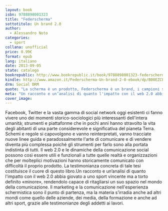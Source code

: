 ```yaml
---
layout: book
isbn: 9788898001323
title: "Federscherma"
sottotitolo: Un brand 2.0
author:
  - Alessandro Noto
categories:
  - sport
collana: unofficial
price: 0.99€
format: epub
lang: italiano
date: 2013-09-05
state: catalogo
bookrepublic: http://www.bookrepublic.it/book/9788898001323-federscherma-un-brand-20/
kindle: http://www.amazon.it/Federscherma-Un-brand-2-0-ebook/dp/B00EZCBILO/
drm: Social DRM
quote: "La scherma è un prodotto, Federscherma è un brand, i campioni sono i testimonial e i social un packaging indispensabile."
meta: "Un racconto e un’analisi di quanto l'impatto con il web 2.0 abbia giovato a uno sport vincente ma a torto definito «minore», rendendolo capace di ritagliarsi un suo spazio nel mondo della comunicazione."
cover_image:
---
```

Facebook, Twitter e la vasta gamma di social network oggi esistenti ci fanno vivere uno dei momenti storico-sociologici più interessanti dell'intera umanità; strumenti e piattaforme che in pochi anni hanno stravolto la vita degli abitanti di una parte considerevole e significativa del pianeta Terra. Schemi e regole si capovolgono e vanno reinterpretati, vanno tracciate nuove linee guida e paradossalmente l'arte di comunicare e di vendere diventa più complessa poiché gli strumenti per farlo sono alla portata indistinta di tutti. Il web 2.0 e le dinamiche della comunicazione social possono così essere utili e funzionali a tutte quelle realtà e organizzazioni che per molteplici motivazioni hanno storicamente comunicato con difficoltà il proprio prodotto. La testimonianza concreta di tale tesi costituisce il cuore di questo libro.Un racconto e un’analisi di quanto l'impatto con il web 2.0 abbia giovato a uno sport vincente ma a torto definito «minore», rendendolo capace di ritagliarsi un suo spazio nel mondo della comunicazione. Il marketing e la comunicazione nell'esperienza schermistica sono il punto di partenza, ma la materia s’irradia anche ad altri mondi come quello delle aziende, dei media, della formazione e anche ad altri sport, grazie alle testimonianze degli addetti ai lavori.